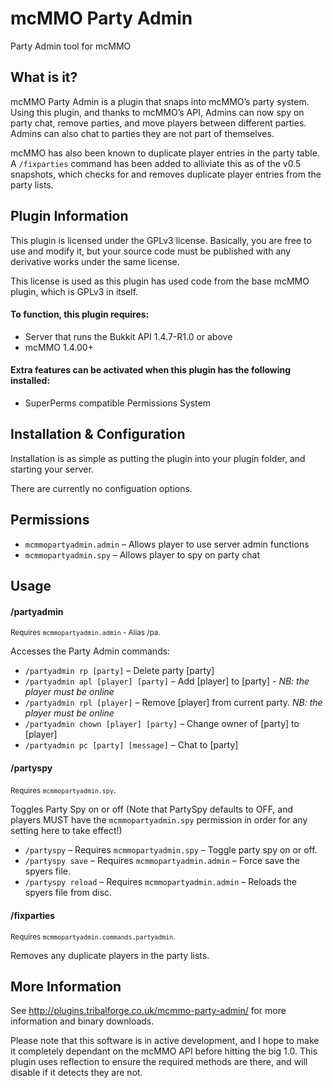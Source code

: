 mcMMO Party Admin
=================

Party Admin tool for mcMMO

## What is it?

mcMMO Party Admin is a plugin that snaps into mcMMO’s party system. Using this plugin, and thanks to mcMMO’s API, Admins can now spy on party chat, remove parties, and move players between different parties. Admins can also chat to parties they are not part of themselves.

mcMMO has also been known to duplicate player entries in the party table. A ````/fixparties```` command has been added to alliviate this as of the v0.5 snapshots, which checks for and removes duplicate player entries from the party lists.

## Plugin Information

This plugin is licensed under the GPLv3 license. Basically, you are free to use and modify it, but your source code must be published with any derivative works under the same license.

This license is used as this plugin has used code from the base mcMMO plugin, which is GPLv3 in itself.

#### To function, this plugin requires:

* Server that runs the Bukkit API 1.4.7-R1.0 or above
* mcMMO 1.4.00+

#### Extra features can be activated when this plugin has the following installed:

* SuperPerms compatible Permissions System

## Installation & Configuration

Installation is as simple as putting the plugin into your plugin folder, and starting your server.

There are currently no configuation options.

## Permissions

* ````mcmmopartyadmin.admin```` – Allows player to use server admin functions
* ````mcmmopartyadmin.spy```` – Allows player to spy on party chat

## Usage

#### /partyadmin
<small>Requires ````mcmmopartyadmin.admin```` - Alias /pa.</small>

Accesses the Party Admin commands:

* ````/partyadmin rp [party]```` – Delete party [party]
* ````/partyadmin apl [player] [party]```` – Add [player] to [party] - _NB: the player must be online_
* ````/partyadmin rpl [player]```` – Remove [player] from current party. _NB: the player must be online_
* ````/partyadmin chown [player] [party]```` – Change owner of [party] to [player]
* ````/partyadmin pc [party] [message]```` – Chat to [party]

#### /partyspy
<small>Requires ````mcmmopartyadmin.spy````</small>.

Toggles Party Spy on or off (Note that PartySpy defaults to OFF, and players MUST have the ````mcmmopartyadmin.spy```` permission in order for any setting here to take effect!)

* ````/partyspy```` – Requires ````mcmmopartyadmin.spy```` – Toggle party spy on or off.
* ````/partyspy save```` – Requires ````mcmmopartyadmin.admin```` – Force save the spyers file.
* ````/partyspy reload```` – Requires ````mcmmopartyadmin.admin```` – Reloads the spyers file from disc.

#### /fixparties
<small>Requires ````mcmmopartyadmin.commands.partyadmin````.</small>

Removes any duplicate players in the party lists.

## More Information

See http://plugins.tribalforge.co.uk/mcmmo-party-admin/ for more information and binary downloads.

Please note that this software is in active development, and I hope to make it completely dependant on the mcMMO API before hitting the big 1.0. This plugin uses reflection to ensure the required methods are there, and will disable if it detects they are not.
